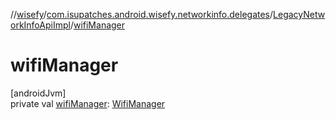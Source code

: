//[wisefy](../../../index.md)/[com.isupatches.android.wisefy.networkinfo.delegates](../index.md)/[LegacyNetworkInfoApiImpl](index.md)/[wifiManager](wifi-manager.md)

# wifiManager

[androidJvm]\
private val [wifiManager](wifi-manager.md): [WifiManager](https://developer.android.com/reference/kotlin/android/net/wifi/WifiManager.html)
